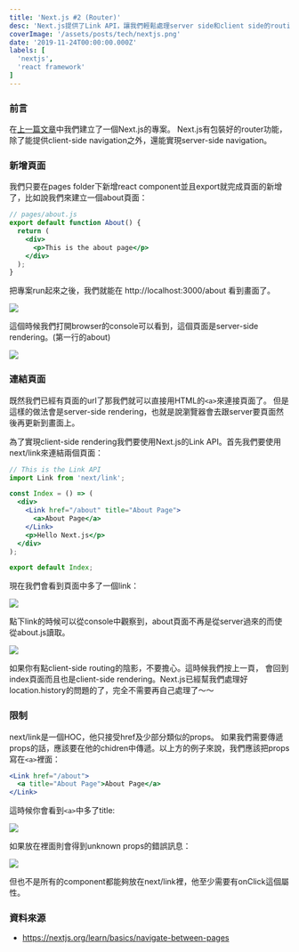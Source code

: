 ```yaml
---
title: 'Next.js #2 (Router)'
desc: 'Next.js提供了Link API，讓我們輕鬆處理server side和client side的routing。'
coverImage: '/assets/posts/tech/nextjs.png'
date: '2019-11-24T00:00:00.000Z'
labels: [
  'nextjs',
  'react framework'
]
---
```


### 前言

在<a href="/tech/nextjs1" target="_blank">上一篇文章</a>中我們建立了一個Next.js的專案。 Next.js有包裝好的router功能，除了能提供client-side navigation之外，還能實現server-side navigation。

### 新增頁面

我們只要在pages folder下新增react component並且export就完成頁面的新增了，比如說我們來建立一個about頁面：

```jsx
// pages/about.js
export default function About() {
  return (
    <div>
      <p>This is the about page</p>
    </div>
  );
}
```

把專案run起來之後，我們就能在 http://localhost:3000/about 看到畫面了。

<img src='/assets/posts/tech/nextjs2/nextjs2_1.png'/>

這個時候我們打開browser的console可以看到，這個頁面是server-side rendering。(第一行的about)

<img src='/assets/posts/tech/nextjs2/nextjs2_2.png'/>

### 連結頁面

既然我們已經有頁面的url了那我們就可以直接用HTML的`<a>`來連接頁面了。 但是這樣的做法會是server-side rendering，也就是說瀏覽器會去跟server要頁面然後再更新到畫面上。

為了實現client-side rendering我們要使用Next.js的Link API。首先我們要使用next/link來連結兩個頁面：

```jsx
// This is the Link API
import Link from 'next/link';

const Index = () => (
  <div>
    <Link href="/about" title="About Page">
      <a>About Page</a>
    </Link>
    <p>Hello Next.js</p>
  </div>
);

export default Index;
```

現在我們會看到頁面中多了一個link：

<img src='/assets/posts/tech/nextjs2/nextjs2_3.png'/>

點下link的時候可以從console中觀察到，about頁面不再是從server過來的而使從about.js讀取。

<img src='/assets/posts/tech/nextjs2/nextjs2_4.png'/>

如果你有點client-side routing的陰影，不要擔心。這時候我們按上一頁， 會回到index頁面而且也是client-side rendering。Next.js已經幫我們處理好location.history的問題的了，完全不需要再自己處理了～～

### 限制

next/link是一個HOC，他只接受href及少部分類似的props。 如果我們需要傳遞props的話，應該要在他的chidren中傳遞。以上方的例子來說，我們應該把props寫在`<a>`裡面：

```jsx
<Link href="/about">
  <a title="About Page">About Page</a>
</Link>
```

這時候你會看到`<a>`中多了title:

<img src='/assets/posts/tech/nextjs2/nextjs2_5.png'/>

如果放在<Link>裡面則會得到unknown props的錯誤訊息：

<img src='/assets/posts/tech/nextjs2/nextjs2_6.png'/>

但也不是所有的component都能夠放在next/link裡，他至少需要有onClick這個屬性。

### 資料來源

- <a href='https://nextjs.org/learn/basics/navigate-between-pages' target="_blank">https://nextjs.org/learn/basics/navigate-between-pages</a>